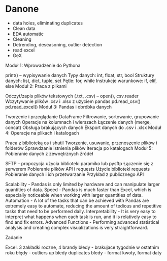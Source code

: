 # Danone

- data holes, eliminating duplicates
- Clean data
- EDA automatic
- Cleaning
- Detrending, deseasoning, outlier detection
- read excel
- GeX


Moduł 1: Wprowadzenie do Pythona

print() – wypisywanie danych
Typy danych: int, float, str, bool
Struktury danych: list, dict, tuple, set
Pętle: for, while
Instrukcje warunkowe: if, elif, else
Moduł 2: Praca z plikami

Odczyt/zapis plików tekstowych (.txt, .csv) – open(), csv.reader
Wczytywanie plików .csv i .xlsx z użyciem pandas
pd.read_csv()
pd.read_excel()
Moduł 3: Pandas i obróbka danych

Tworzenie i przeglądanie DataFrame
Filtrowanie, sortowanie, grupowanie danych
Operacje na kolumnach i wierszach
Łączenie danych (merge, concat)
Obsługa brakujących danych
Eksport danych do .csv i .xlsx
Moduł 4: Operacje na plikach i katalogach

Praca z biblioteką os i shutil
Tworzenie, usuwanie, przenoszenie plików i folderów
Sprawdzanie istnienia plików
Iteracja po katalogach
Moduł 5: Pobieranie danych z zewnętrznych źródeł

SFTP – propozycja użycia biblioteki paramiko lub pysftp
Łączenie się z serwerem
Pobieranie plików
API i requests
Użycie biblioteki requests
Pobieranie danych i ich przetwarzanie
Przykład z publicznego API
 



Scalability -  Pandas is only limited by hardware and can manipulate larger quantities of data.
Speed -  Pandas is much faster than Excel, which is especially noticeable when working with larger quantities of data.
Automation -  A lot of the tasks that can be achieved with Pandas are extremely easy to automate, reducing the amount of tedious and repetitive tasks that need to be performed daily.
Interpretability -  It is very easy to interpret what happens when each task is run, and it is relatively easy to find and fix errors.
Advanced Functions - Performing advanced statistical analysis and creating complex visualizations is very straightforward.


Zadanie

Excel. 3 zakładki roczne, 4 brandy
błedy - brakujace tygodnie w ostatnim roku
błędy - outliers up
bledy duplicates
bledy - format kwoty, format daty
